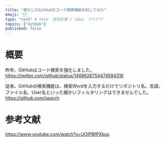 ```yaml
---
title: "進化したGitHubのコード検索機能を試してみた"
emoji: "🐁"
type: "tech" # tech: 技術記事 / idea: アイデア
topics: ["GitHub"]
published: false
---
```


# 概要
昨年、GitHubはコード検索を強化しました。
https://twitter.com/github/status/1468626754474594316

従来、GitHubの検索機能は、検索Wordを入力するだけでリポジトリ名、言語、ファイル名、User名といった細かいフィルタリングはできませんでした。
https://github.com/search


# 参考文献
https://www.youtube.com/watch?v=UOIPBfPXkus
